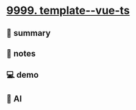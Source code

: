 # [9999. template--vue-ts](https://github.com/Tdahuyou/vue/tree/main/9999.%20template--vue-ts)

## 📝 summary

## 📒 notes

## 💻 demo

## 🤖 AI
